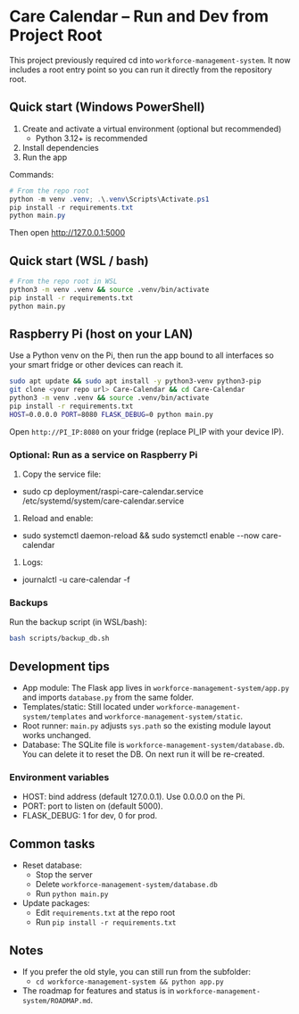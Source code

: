 # Care Calendar – Run and Dev from Project Root

This project previously required cd into `workforce-management-system`. It now includes a root entry point so you can run it directly from the repository root.

## Quick start (Windows PowerShell)

1. Create and activate a virtual environment (optional but recommended)
   - Python 3.12+ is recommended
2. Install dependencies
3. Run the app

Commands:

```powershell
# From the repo root
python -m venv .venv; .\.venv\Scripts\Activate.ps1
pip install -r requirements.txt
python main.py
```

Then open <http://127.0.0.1:5000>

## Quick start (WSL / bash)

```bash
# From the repo root in WSL
python3 -m venv .venv && source .venv/bin/activate
pip install -r requirements.txt
python main.py
```

## Raspberry Pi (host on your LAN)

Use a Python venv on the Pi, then run the app bound to all interfaces so your smart fridge or other devices can reach it.

```bash
sudo apt update && sudo apt install -y python3-venv python3-pip
git clone <your repo url> Care-Calendar && cd Care-Calendar
python3 -m venv .venv && source .venv/bin/activate
pip install -r requirements.txt
HOST=0.0.0.0 PORT=8080 FLASK_DEBUG=0 python main.py
```

Open `http://PI_IP:8080` on your fridge (replace PI_IP with your device IP).

### Optional: Run as a service on Raspberry Pi

1. Copy the service file:

- sudo cp deployment/raspi-care-calendar.service /etc/systemd/system/care-calendar.service

1. Reload and enable:

- sudo systemctl daemon-reload && sudo systemctl enable --now care-calendar

1. Logs:

- journalctl -u care-calendar -f

### Backups

Run the backup script (in WSL/bash):

```bash
bash scripts/backup_db.sh
```

## Development tips

- App module: The Flask app lives in `workforce-management-system/app.py` and imports `database.py` from the same folder.
- Templates/static: Still located under `workforce-management-system/templates` and `workforce-management-system/static`.
- Root runner: `main.py` adjusts `sys.path` so the existing module layout works unchanged.
- Database: The SQLite file is `workforce-management-system/database.db`. You can delete it to reset the DB. On next run it will be re-created.

### Environment variables

- HOST: bind address (default 127.0.0.1). Use 0.0.0.0 on the Pi.
- PORT: port to listen on (default 5000).
- FLASK_DEBUG: 1 for dev, 0 for prod.

## Common tasks

- Reset database:
  - Stop the server
  - Delete `workforce-management-system/database.db`
  - Run `python main.py`
- Update packages:
  - Edit `requirements.txt` at the repo root
  - Run `pip install -r requirements.txt`

## Notes

- If you prefer the old style, you can still run from the subfolder:
  - `cd workforce-management-system && python app.py`
- The roadmap for features and status is in `workforce-management-system/ROADMAP.md`.
